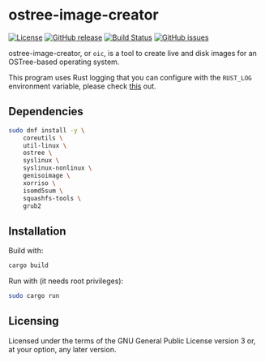ostree-image-creator
====================

[![License](https://img.shields.io/badge/license-GPLv3.0-blue.svg)](https://www.gnu.org/licenses/gpl-3.0.html)
[![GitHub release](https://img.shields.io/github/release/lirios/ostree-image-creator.svg)](https://github.com/lirios/ostree-image-creator)
[![Build Status](https://travis-ci.org/lirios/ostree-image-creator.svg?branch=develop)](https://travis-ci.org/lirios/ostree-image-creator)
[![GitHub issues](https://img.shields.io/github/issues/lirios/ostree-image-creator.svg)](https://github.com/lirios/ostree-image-creator/issues)

ostree-image-creator, or `oic`, is a tool to create live and disk images
for an OSTree-based operating system.

This program uses Rust logging that you can configure with the `RUST_LOG`
environment variable, please check [this](https://doc.rust-lang.org/1.1.0/log/index.html) out.

## Dependencies

```sh
sudo dnf install -y \
    coreutils \
    util-linux \
    ostree \
    syslinux \
    syslinux-nonlinux \
    genisoimage \
    xorriso \
    isomd5sum \
    squashfs-tools \
    grub2
```

## Installation

Build with:

```sh
cargo build
```

Run with (it needs root privileges):

```sh
sudo cargo run
```

## Licensing

Licensed under the terms of the GNU General Public License version 3 or,
at your option, any later version.
